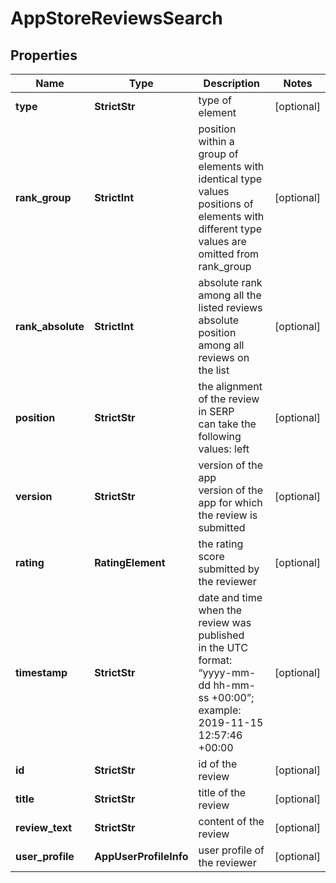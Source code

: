 # AppStoreReviewsSearch


## Properties

| Name | Type | Description | Notes |
|------------ | ------------- | ------------- | -------------|
**type** | **StrictStr** | type of element |[optional]|
**rank_group** | **StrictInt** | position within a group of elements with identical type values<br>positions of elements with different type values are omitted from rank_group |[optional]|
**rank_absolute** | **StrictInt** | absolute rank among all the listed reviews<br>absolute position among all reviews on the list |[optional]|
**position** | **StrictStr** | the alignment of the review in SERP<br>can take the following values: left |[optional]|
**version** | **StrictStr** | version of the app<br>version of the app for which the review is submitted |[optional]|
**rating** | **RatingElement** | the rating score submitted by the reviewer |[optional]|
**timestamp** | **StrictStr** | date and time when the review was published<br>in the UTC format: “yyyy-mm-dd hh-mm-ss +00:00”;<br>example:<br>2019-11-15 12:57:46 +00:00 |[optional]|
**id** | **StrictStr** | id of the review |[optional]|
**title** | **StrictStr** | title of the review |[optional]|
**review_text** | **StrictStr** | content of the review |[optional]|
**user_profile** | **AppUserProfileInfo** | user profile of the reviewer |[optional]|